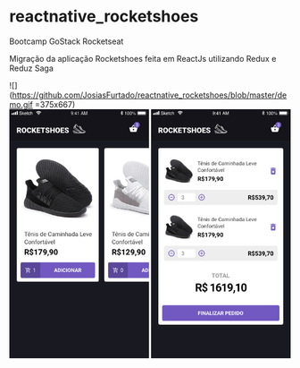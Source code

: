 # reactnative_rocketshoes
Bootcamp GoStack Rocketseat

Migração da aplicação Rocketshoes feita em ReactJs utilizando Redux e Reduz Saga

![](https://github.com/JosiasFurtado/reactnative_rocketshoes/blob/master/demo.gif =375x667)
![](https://github.com/JosiasFurtado/reactnative_rocketshoes/blob/master/layout.jpg)
